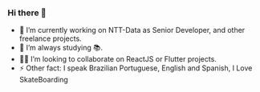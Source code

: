 ### Hi there 👋

<!--
**nicoisz/nicoisz** is a ✨ _special_ ✨ repository because its `README.md` (this file) appears on your GitHub profile.

Here are some ideas to get you started:-->

- 🔭 I’m currently working on NTT-Data as Senior Developer, and other freelance projects.
- 🌱 I’m always studying 📚.
- 🤙🏼  I’m looking to collaborate on ReactJS or Flutter projects.
- ⚡ Other fact: I speak Brazilian Portuguese, English and Spanish, I Love SkateBoarding

